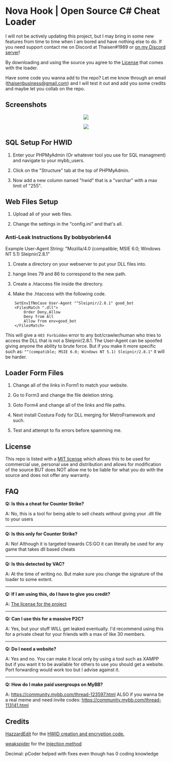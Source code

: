 # Nova Hook | Open Source C# Cheat Loader

I will not be actively updating this project, but I may bring in some new features from time to time when I am bored and have nothing else to do. If you need support contact me on Discord at Thaisen#1989 or [on my Discord server](https://discord.gg/jBnZvh5)!

By downloading and using the source you agree to the [License](#license) that comes with the loader.

Have some code you wanna add to the repo? Let me know through an email (thaisenbusiness@gmail.com) and I will test it out and add you some credits and maybe let you collab on the repo.

## Screenshots

<p align="center">
 <img src="https://i.imgur.com/umvcUDj.png">
</p>

<p align="center">
 <img src="https://i.imgur.com/odKzp8h.png">
</p>

## SQL Setup For HWID

1. Enter your PHPMyAdmin (Or whatever tool you use for SQL managment) and navigate to your mybb_users.

2. Click on the "Structure" tab at the top of PHPMyAdmin.

3. Now add a new column named "hwid" that is a "varchar" with a max limit of "255".

## Web Files Setup

1. Upload all of your web files.

2. Change the settings in the "config.ini" and that's all.

### Anti-Leak Instructions By bobbyobrien44

Example User-Agent String: "Mozilla/4.0 (compatible; MSIE 6.0; Windows NT 5.1) Sleipnir/2.8.1"

1. Create a directory on your webserver to put your DLL files into.

2. hange lines 79 and 86 to correspond to the new path.

3. Create a .htaccess file inside the directory.

4. Make the .htaccess with the following code.

```
    SetEnvIfNoCase User-Agent "^Sleipnir/2.8.1" good_bot
    <FilesMatch ".dll">
    	Order Deny,Allow
    	Deny from All
    	Allow from env=good_bot
    </FilesMatch>
```

This will give a `403 Forbidden` error to any bot/crawler/human who tries to access the DLL that is not a Sleipnir/2.8.1. The User-Agent can be spoofed giving anyone the ability to brute force. But if you make it more specific such as: `"^(compatible; MSIE 6.0; Windows NT 5.1) Sleipnir/2.8.1"` it will be harder.

## Loader Form Files

1. Change all of the links in Form1 to match your website.

2. Go to Form3 and change the file deletion string.

3. Goto Form4 and change all of the links and file paths.

4. Next install Costura Fody for DLL merging for MetroFramework and such.

5. Test and attempt to fix errors before spamming me.

## License

This repo is listed with a [MIT license](https://github.com/ThaisenPM/Cheat-Loader-CSGO-2.0/blob/master/LICENSE) which allows this to be used for commercial use, personal use and distribution and allows for modification of the source BUT does NOT allow me to be liable for what you do with the source and does not offer any warranty.

## FAQ

**Q: Is this a cheat for Counter Strike?**

A: No, this is a tool for being able to sell cheats without giving your .dll file to your users
___
**Q: Is this only for Counter Strike?**

A: No! Although it is targeted towards CS:GO it can literally be used for any game that takes dll based cheats
___
**Q: Is this detected by VAC?**

A: At the time of writing no. But make sure you change the signature of the loader to some extent.
___
**Q: If I am using this, do I have to give you credit?**

A: [The license for the project](https://github.com/ThaisenPM/Cheat-Loader-CSGO-2.0/blob/master/LICENSE)
___
**Q: Can I use this for a massive P2C?**

A: Yes, but your stuff WILL get leaked eventually. I'd recommend using this for a private cheat for your friends with a max of like 30 members.
___
**Q: Do I need a website?**

A: Yes and no. You can make it local only by using a tool such as XAMPP but if you want it to be available for others to use you should get a website. Port forwarding would work too but I advise against it.
___
**Q: How do I make paid usergroups on MyBB?**

A: https://community.mybb.com/thread-123597.html ALSO if you wanna be a real meme and need invite codes: https://community.mybb.com/thread-113141.html

## Credits

[HazzardEdit](https://www.youtube.com/channel/UCG0LukbgMa6vJkA_JJ4Jepg) for the [HWID creation and encryption code.](https://www.youtube.com/watch?v=M1-pAqPqJcw)

[weakspider](https://www.unknowncheats.me/forum/members/172964.html) for the [Injection method](https://www.unknowncheats.me/forum/c-/213037-x86-manual-map-injection.html)

Decimal: pCoder helped with fixes even though has 0 coding knowledge
